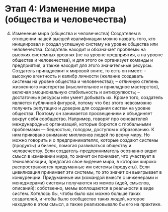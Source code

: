 # Этап 4: Изменение мира (общества и человечества)

4. Изменение мира (общества и человечества)
Создателем в отношении нашей высшей квалификации можно назвать того, кто инициировал и создал успешную систему на уровне общества или человечества. Создатель находит и обозначает проблемы на высоких системных уровнях (не на уровне предприятия, а на уровне общества и человечества), и для этого он организует команды и предприятия, а также находит для этого значительные ресурсы.
Создатель принадлежит к мировой элите, то есть он имеет:
– высокую агентность и калибр личности (желание создавать системы на уровне общества и человечества);
– отличную степень жизненного мастерства (мыслительное и прикладное мастерство), включая эмоциональную стабильность и антихрупкость;
– достаточные ресурсы или умеет добывать их.
Кроме того, создатель является публичной фигурой, потому что без этого невозможно получить репутацию и доверие для создания систем на уровне общества. Поэтому он занимается просвещением и объединяет вокруг себя сообщество.
Например, говорят про основателей международных организаций, которые борются с глобальными проблемами — бедностью, голодом, доступом к образованию. К ним приковано внимание миллионов людей по всему миру. Но можно говорить и о предпринимателях, которые создают системы (продукты) и бизнес, помогая развиваться обществу и человечеству. Если создатель-предприниматель осознанно видит смысл в изменении мира, то значит он понимает, что участвует в техноэволюции, предлагая свое видение мира, в котором широко распространяются придуманные им системы (продукты). Если цивилизация принимает эти системы, то это значит он выигрывает в конкуренции. Придуманные им (командой вместе с инженерами и менеджерами) системы получаются из мемов (идей, смыслов, описаний): собственно, мемы воплощаются в реальности в виде систем.
Хотелось бы, чтобы было как можно больше таких создателей, и чтобы было сообщество таких людей, которое находило в этом смысл, а также реализовывало бы его на практике.
